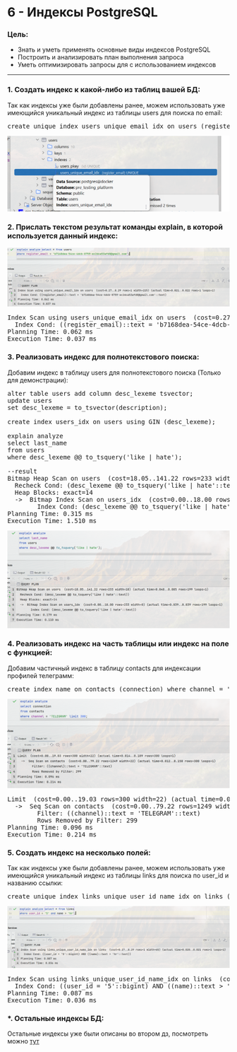 # 6 - Индексы PostgreSQL

### Цель:

- Знать и уметь применять основные виды индексов PostgreSQL
- Построить и анализировать план выполнения запроса
- Уметь оптимизировать запросы для с использованием индексов

***

### 1. Создать индекс к какой-либо из таблиц вашей БД:

Так как индексы уже были добавлены ранее, можем использовать уже имеющийся уникальный индекс из таблицы users для поиска по email:

<pre>
create unique index users_unique_email_idx on users (register_email);
</pre>

![p1.png](p1.png)

### 2. Прислать текстом результат команды explain, в которой используется данный индекс:

![p2.png](p2.png)

<pre>
Index Scan using users_unique_email_idx on users  (cost=0.27..8.29 rows=1 width=225) (actual time=0.021..0.022 rows=1 loops=1)
  Index Cond: ((register_email)::text = 'b7168dea-54ce-4dcb-8759-ec2dca53afd0@gmail.com'::text)
Planning Time: 0.062 ms
Execution Time: 0.037 ms
</pre>

### 3. Реализовать индекс для полнотекстового поиска:

Добавим индекс в таблицу users для полнотекстового поиска (Только для демонстрации):

<pre>
alter table users add column desc_lexeme tsvector;
update users
set desc_lexeme = to_tsvector(description);

create index users_idx on users using GIN (desc_lexeme);

explain analyze
select last_name
from users
where desc_lexeme @@ to_tsquery('like | hate');

--result
Bitmap Heap Scan on users  (cost=18.05..141.22 rows=233 width=10) (actual time=1.429..1.484 rows=199 loops=1)
  Recheck Cond: (desc_lexeme @@ to_tsquery('like | hate'::text))
  Heap Blocks: exact=14
  ->  Bitmap Index Scan on users_idx  (cost=0.00..18.00 rows=233 width=0) (actual time=1.416..1.417 rows=199 loops=1)
        Index Cond: (desc_lexeme @@ to_tsquery('like | hate'::text))
Planning Time: 0.315 ms
Execution Time: 1.510 ms
</pre>

![p3.png](p3.png)

### 4. Реализовать индекс на часть таблицы или индекс на поле с функцией:

Добавим частичный индекс в таблицу contacts для индексации профилей телеграмм:

<pre>
create index name on contacts (connection) where channel = 'TELEGRAM';
</pre>

![p4.png](p4.png)

<pre>
Limit  (cost=0.00..19.03 rows=300 width=22) (actual time=0.014..0.189 rows=300 loops=1)
  ->  Seq Scan on contacts  (cost=0.00..79.22 rows=1249 width=22) (actual time=0.012..0.150 rows=300 loops=1)
        Filter: ((channel)::text = 'TELEGRAM'::text)
        Rows Removed by Filter: 299
Planning Time: 0.096 ms
Execution Time: 0.214 ms
</pre>

### 5. Создать индекс на несколько полей:

Так как индексы уже были добавлены ранее, можем использовать уже имеющийся уникальный индекс из таблицы links для поиска по user_id и названию ссылки:

<pre>
create unique index links_unique_user_id_name_idx on links (user_id, name);
</pre>

![p5.png](p5.png)

<pre>
Index Scan using links_unique_user_id_name_idx on links  (cost=0.27..8.29 rows=1 width=65) (actual time=0.020..0.021 rows=1 loops=1)
  Index Cond: ((user_id = '5'::bigint) AND ((name)::text > 'hr'::text))
Planning Time: 0.087 ms
Execution Time: 0.036 ms
</pre>

### *. Остальные индексы БД:

Остальные индексы уже были описаны во втором дз, посмотреть можно <a href="../2/2.md">тут</a>